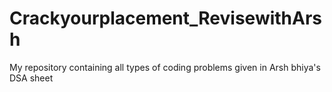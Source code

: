 # Crackyourplacement_RevisewithArsh
My repository containing all types of coding problems given in Arsh bhiya's DSA sheet
